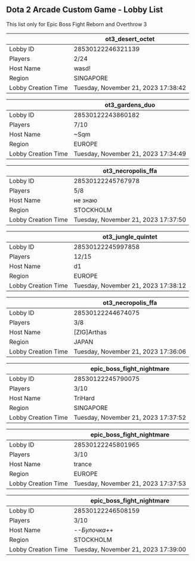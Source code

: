 ## Dota 2 Arcade Custom Game - Lobby List

This list only for Epic Boss Fight Reborn and Overthrow 3

|  | ot3_desert_octet |
| ------ | ------ |
| Lobby ID | 28530122246321139 |
| Players | 2/24 |
| Host Name | wasd! |
| Region | SINGAPORE |
| Lobby Creation Time | Tuesday, November 21, 2023 17:38:42 |


|  | ot3_gardens_duo |
| ------ | ------ |
| Lobby ID | 28530122243860182 |
| Players | 7/10 |
| Host Name | ~Sqm |
| Region | EUROPE |
| Lobby Creation Time | Tuesday, November 21, 2023 17:34:49 |


|  | ot3_necropolis_ffa |
| ------ | ------ |
| Lobby ID | 28530122245767978 |
| Players | 5/8 |
| Host Name | не знаю |
| Region | STOCKHOLM |
| Lobby Creation Time | Tuesday, November 21, 2023 17:37:50 |


|  | ot3_jungle_quintet |
| ------ | ------ |
| Lobby ID | 28530122245997858 |
| Players | 12/15 |
| Host Name | d1 |
| Region | EUROPE |
| Lobby Creation Time | Tuesday, November 21, 2023 17:38:12 |


|  | ot3_necropolis_ffa |
| ------ | ------ |
| Lobby ID | 28530122244674075 |
| Players | 3/8 |
| Host Name | [ZIG]Arthas |
| Region | JAPAN |
| Lobby Creation Time | Tuesday, November 21, 2023 17:36:06 |


|  | epic_boss_fight_nightmare |
| ------ | ------ |
| Lobby ID | 28530122245790075 |
| Players | 3/10 |
| Host Name | TriHard |
| Region | SINGAPORE |
| Lobby Creation Time | Tuesday, November 21, 2023 17:37:52 |


|  | epic_boss_fight_nightmare |
| ------ | ------ |
| Lobby ID | 28530122245801965 |
| Players | 3/10 |
| Host Name | trance |
| Region | EUROPE |
| Lobby Creation Time | Tuesday, November 21, 2023 17:37:53 |


|  | epic_boss_fight_nightmare |
| ------ | ------ |
| Lobby ID | 28530122246508159 |
| Players | 3/10 |
| Host Name | -_-Булочка+_+ |
| Region | STOCKHOLM |
| Lobby Creation Time | Tuesday, November 21, 2023 17:39:00 |



